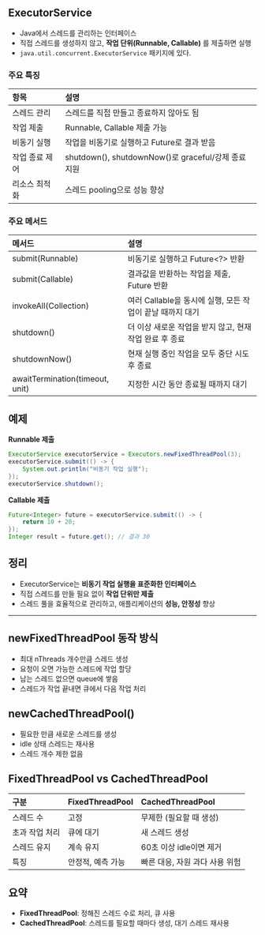 
## ExecutorService

- Java에서 스레드를 관리하는 인터페이스
- 직접 스레드를 생성하지 않고, **작업 단위(Runnable, Callable)** 를 제출하면 실행
- `java.util.concurrent.ExecutorService` 패키지에 있다.

### 주요 특징

| 항목 | 설명                                           |
|:-----|:---------------------------------------------|
| 스레드 관리 | 스레드를 직접 만들고 종료하지 않아도 됨                       |
| 작업 제출 | Runnable, Callable 제출 가능                     |
| 비동기 실행 | 작업을 비동기로 실행하고 Future로 결과 받음                  |
| 작업 종료 제어 | shutdown(), shutdownNow()로 graceful/강제 종료 지원 |
| 리소스 최적화 | 스레드 pooling으로 성능 향상                          |

### 주요 메서드

| 메서드 | 설명 |
|:--------|:-----|
| submit(Runnable) | 비동기로 실행하고 Future<?> 반환 |
| submit(Callable<T>) | 결과값을 반환하는 작업을 제출, Future<T> 반환 |
| invokeAll(Collection<Callable>) | 여러 Callable을 동시에 실행, 모든 작업이 끝날 때까지 대기 |
| shutdown() | 더 이상 새로운 작업을 받지 않고, 현재 작업 완료 후 종료 |
| shutdownNow() | 현재 실행 중인 작업을 모두 중단 시도 후 종료 |
| awaitTermination(timeout, unit) | 지정한 시간 동안 종료될 때까지 대기 |

## 예제

**Runnable 제출**
```java
ExecutorService executorService = Executors.newFixedThreadPool(3);
executorService.submit(() -> {
    System.out.println("비동기 작업 실행");
});
executorService.shutdown();
```

**Callable 제출**
```java
Future<Integer> future = executorService.submit(() -> {
    return 10 + 20;
});
Integer result = future.get(); // 결과 30
```

## 정리

- ExecutorService는 **비동기 작업 실행을 표준화한 인터페이스**
- 직접 스레드를 만들 필요 없이 **작업 단위만 제출**
- 스레드 풀을 효율적으로 관리하고, 애플리케이션의 **성능, 안정성** 향상

---

## newFixedThreadPool 동작 방식

- 최대 nThreads 개수만큼 스레드 생성
- 요청이 오면 가능한 스레드에 작업 할당
- 남는 스레드 없으면 queue에 쌓음
- 스레드가 작업 끝내면 큐에서 다음 작업 처리

## newCachedThreadPool()

- 필요한 만큼 새로운 스레드를 생성
- idle 상태 스레드는 재사용
- 스레드 개수 제한 없음

## FixedThreadPool vs CachedThreadPool

| 구분 | FixedThreadPool | CachedThreadPool |
|:-----|:----------------|:-----------------|
| 스레드 수 | 고정 | 무제한 (필요할 때 생성) |
| 초과 작업 처리 | 큐에 대기 | 새 스레드 생성 |
| 스레드 유지 | 계속 유지 | 60초 이상 idle이면 제거 |
| 특징 | 안정적, 예측 가능 | 빠른 대응, 자원 과다 사용 위험 |


## 요약

- **FixedThreadPool**: 정해진 스레드 수로 처리, 큐 사용
- **CachedThreadPool**: 스레드를 필요할 때마다 생성, 대기 스레드 재사용
